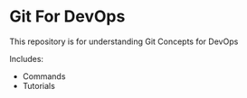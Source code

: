 # Git For DevOps


This repository is for understanding Git Concepts for DevOps

Includes:

- Commands
- Tutorials

